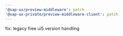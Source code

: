 ```yaml
---
'@sap-ux/preview-middleware': patch
'@sap-ux-private/preview-middleware-client': patch
---
```


fix: legacy free ui5 version handling

